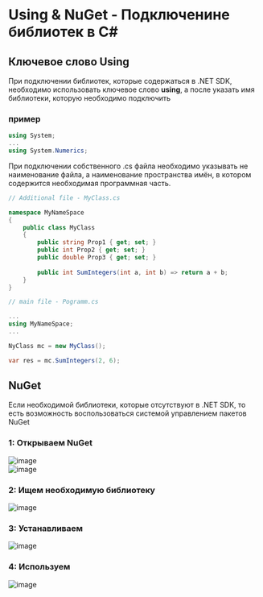 # Using & NuGet - Подключенине библиотек в C#

## Ключевое слово Using

При подключении библиотек, которые содержаться в .NET SDK, 
необходимо использовать ключевое слово **using**, 
а после указать имя библиотеки, 
которую необходимо подключить

### пример
```C#
using System;
...
using System.Numerics;
```

При подключении собственного .cs файла
необходимо указывать не наименование файла, 
а наименование пространства имён, в котором содержится необходимая
программная часть.


```C#
// Additional file - MyClass.cs

namespace MyNameSpace
{
	public class MyClass
	{
		public string Prop1 { get; set; }
		public int Prop2 { get; set; }
		public double Prop3 { get; set; }
		
		public int SumIntegers(int a, int b) => return a + b;
	}
}

// main file - Pogramm.cs

...
using MyNameSpace;
...

NyClass mc = new MyClass();

var res = mc.SumIntegers(2, 6);
```
##

## NuGet

Если необходимой библиотеки, которые отсутствуют в .NET SDK, 
то есть возможность воспользоваться системой управлением пакетов NuGet

### 1: Открываем NuGet
![image](https://user-images.githubusercontent.com/91414886/227812502-848813d0-8138-4cbe-af58-83b6c59155be.png)  
![image](https://user-images.githubusercontent.com/91414886/227812548-0713134b-4d97-42c4-87f2-4f0d3dfec002.png)
### 2: Ищем необходимую библиотеку
![image](https://user-images.githubusercontent.com/91414886/227812564-0e31be16-fa37-4499-b73e-1d5be16fafe3.png)
### 3: Устанавливаем
![image](https://user-images.githubusercontent.com/91414886/227812594-47763d9b-6bb6-42cb-978f-4ce9ef4c8ad4.png)
### 4: Используем
![image](https://user-images.githubusercontent.com/91414886/227812646-6cfe466e-decb-4f09-a761-5676af133d38.png)
##
